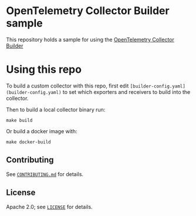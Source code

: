 # OpenTelemetry Collector Builder sample

This repository holds a sample for using the [OpenTelemetry Collector Builder](https://github.com/open-telemetry/opentelemetry-collector-builder)

# Using this repo

To build a custom collector with this repo, first edit `[builder-config.yaml](builder-config.yaml)` to set which
exporters and receivers to build into the collector.

Then to build a local collector binary run:
```
make build
```

Or build a docker image with:

```
make docker-build
```

## Contributing

See [`CONTRIBUTING.md`](CONTRIBUTING.md) for details.

## License

Apache 2.0; see [`LICENSE`](LICENSE) for details.
